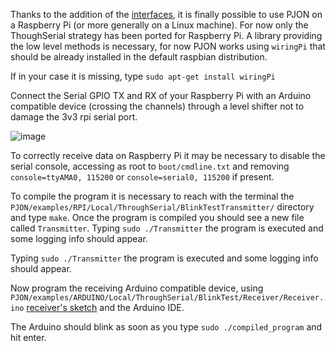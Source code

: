 Thanks to the addition of the [interfaces](https://github.com/gioblu/PJON/tree/master/src/interfaces), it is finally possible to use PJON on a Raspberry Pi (or more generally on a Linux machine). For now only the ThoughSerial strategy has been ported for Raspberry Pi. A library providing the low level methods is necessary, for now PJON works using `wiringPi` that should be already installed in the default raspbian distribution.

If in your case it is missing, type `sudo apt-get install wiringPi`

Connect the Serial GPIO TX and RX of your Raspberry Pi with an Arduino compatible device (crossing the channels) through a level shifter not to damage the 3v3 rpi serial port.

![image](http://www.pjon.org/assets/images/PJON-RPI-UNO-level-shifter.jpg)

To correctly receive data on Raspberry Pi it may be necessary to disable the serial console, accessing as root to `boot/cmdline.txt` and removing `console=ttyAMA0, 115200`  or `console=serial0, 115200` if present.

To compile the program it is necessary to reach with the terminal the `PJON/examples/RPI/Local/ThroughSerial/BlinkTestTransmitter/` directory and type `make`. Once the program is compiled you should see a new file called `Transmitter`. Typing `sudo ./Transmitter` the program is executed and some logging info should appear.

Typing `sudo ./Transmitter` the program is executed and some logging info should appear.

Now program the receiving Arduino compatible device, using `PJON/examples/ARDUINO/Local/ThroughSerial/BlinkTest/Receiver/Receiver.ino` [receiver's sketch](https://github.com/gioblu/PJON/blob/master/examples/ARDUINO/Local/ThroughSerial/BlinkTest/Receiver/Receiver.ino) and the Arduino IDE.

The Arduino should blink as soon as you type `sudo ./compiled_program` and hit enter.
